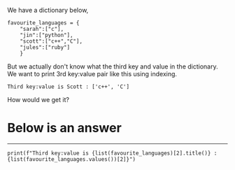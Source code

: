 We have a dictionary below,
```
favourite_languages = {
    "sarah":["c"],
    "jin":["python"],
    "scott":["c++","C"],
    "jules":["ruby"]
    }
```

But we actually don't know what the third key and value in the dictionary.
We want to print 3rd key:value pair like this using indexing.

```
Third key:value is Scott : ['c++', 'C']
```

How would we get it?

# Below is an answer
---

```
print(f"Third key:value is {list(favourite_languages)[2].title()} : {list(favourite_languages.values())[2]}")
```

